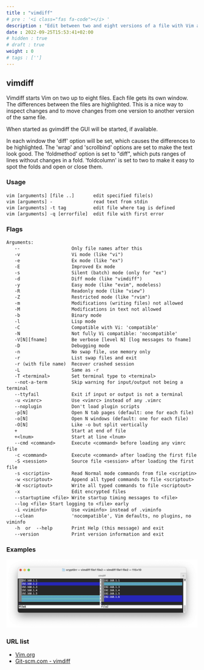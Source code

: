 ```yaml
---
title : "vimdiff"
# pre : '<i class="fas fa-code"></i> '
description : "Edit between two and eight versions of a file with Vim and show differences."
date : 2022-09-25T15:53:41+02:00
# hidden : true
# draft : true
weight : 0
# tags : ['']
---
```


## vimdiff

Vimdiff starts Vim on two up to eight files.  Each file gets its own window.  The differences between the files are highlighted.  This is a nice way to inspect changes and to move changes from one version to another version of the same file.

When started as gvimdiff the GUI will be started, if available.

In each window the 'diff' option will be set, which causes the differences to be highlighted. The 'wrap' and 'scrollbind' options are set to make the text look good. The 'foldmethod' option is set to "diff", which puts ranges of lines without changes in a fold.  'foldcolumn' is set to two to make it easy to spot the folds and open or close them.

### Usage

```plain
vim [arguments] [file ..]       edit specified file(s)
vim [arguments] -               read text from stdin
vim [arguments] -t tag          edit file where tag is defined
vim [arguments] -q [errorfile]  edit file with first error
```

### Flags

```plain
Arguments:
   --                   Only file names after this
   -v                   Vi mode (like "vi")
   -e                   Ex mode (like "ex")
   -E                   Improved Ex mode
   -s                   Silent (batch) mode (only for "ex")
   -d                   Diff mode (like "vimdiff")
   -y                   Easy mode (like "evim", modeless)
   -R                   Readonly mode (like "view")
   -Z                   Restricted mode (like "rvim")
   -m                   Modifications (writing files) not allowed
   -M                   Modifications in text not allowed
   -b                   Binary mode
   -l                   Lisp mode
   -C                   Compatible with Vi: 'compatible'
   -N                   Not fully Vi compatible: 'nocompatible'
   -V[N][fname]         Be verbose [level N] [log messages to fname]
   -D                   Debugging mode
   -n                   No swap file, use memory only
   -r                   List swap files and exit
   -r (with file name)  Recover crashed session
   -L                   Same as -r
   -T <terminal>        Set terminal type to <terminal>
   --not-a-term         Skip warning for input/output not being a terminal
   --ttyfail            Exit if input or output is not a terminal
   -u <vimrc>           Use <vimrc> instead of any .vimrc
   --noplugin           Don't load plugin scripts
   -p[N]                Open N tab pages (default: one for each file)
   -o[N]                Open N windows (default: one for each file)
   -O[N]                Like -o but split vertically
   +                    Start at end of file
   +<lnum>              Start at line <lnum>
   --cmd <command>      Execute <command> before loading any vimrc file
   -c <command>         Execute <command> after loading the first file
   -S <session>         Source file <session> after loading the first file
   -s <scriptin>        Read Normal mode commands from file <scriptin>
   -w <scriptout>       Append all typed commands to file <scriptout>
   -W <scriptout>       Write all typed commands to file <scriptout>
   -x                   Edit encrypted files
   --startuptime <file> Write startup timing messages to <file>
   --log <file> Start logging to <file> early
   -i <viminfo>         Use <viminfo> instead of .viminfo
   --clean              'nocompatible', Vim defaults, no plugins, no viminfo
   -h  or  --help       Print Help (this message) and exit
   --version            Print version information and exit
```

### Examples

![example](images/example.png)

### URL list

* [Vim.org](http://www.vim.org/)
* [Git-scm.com - vimdiff](https://git-scm.com/docs/vimdiff/en)

